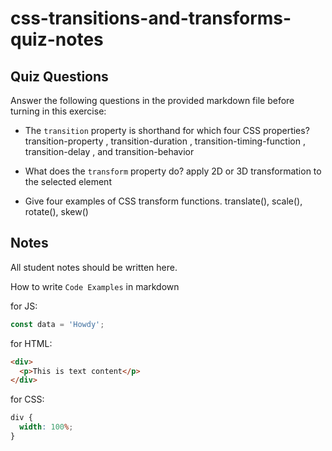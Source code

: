 # css-transitions-and-transforms-quiz-notes

## Quiz Questions

Answer the following questions in the provided markdown file before turning in this exercise:

- The `transition` property is shorthand for which four CSS properties?
  transition-property , transition-duration , transition-timing-function , transition-delay , and transition-behavior

- What does the `transform` property do?
  apply 2D or 3D transformation to the selected element

- Give four examples of CSS transform functions.
  translate(), scale(), rotate(), skew()

## Notes

All student notes should be written here.

How to write `Code Examples` in markdown

for JS:

```javascript
const data = 'Howdy';
```

for HTML:

```html
<div>
  <p>This is text content</p>
</div>
```

for CSS:

```css
div {
  width: 100%;
}
```
